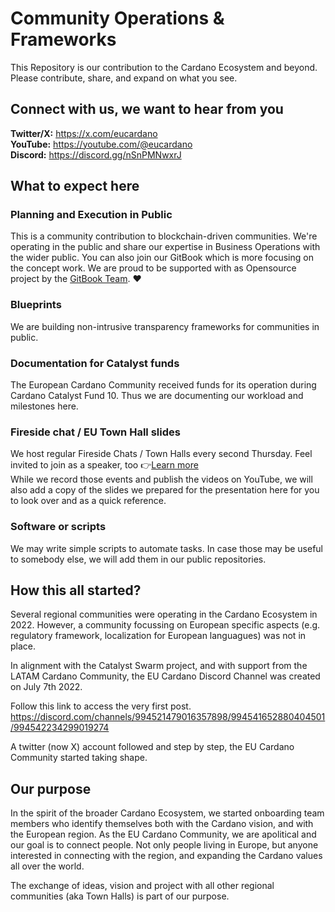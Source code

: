 # Community Operations & Frameworks


This Repository is our contribution to the Cardano Ecosystem and beyond.
Please contribute, share, and expand on what you see. 


## Connect with us, we want to hear from you

**Twitter/X:** https://x.com/eucardano  
**YouTube:**   https://youtube.com/@eucardano  
**Discord:**   https://discord.gg/nSnPMNwxrJ  


## What to expect here

### Planning and Execution in Public
This is a community contribution to blockchain-driven communities.
We're operating in the public and share our expertise in Business Operations with the wider public.
You can also join our GitBook which is more focusing on the concept work.
We are proud to be supported with as Opensource project by the [GitBook Team](https://gitbook.io). ❤️

### Blueprints
We are building non-intrusive transparency frameworks for communities in public.

### Documentation for Catalyst funds
The European Cardano Community received funds for its operation during Cardano Catalyst Fund 10.
Thus we are documenting our workload and milestones here.

### Fireside chat / EU Town Hall slides
We host regular Fireside Chats / Town Halls every second Thursday. 
Feel invited to join as a speaker, too 👉[Learn more](https://github.com/eucardano/brandassets/blob/main/templates/yt-description-socials.md)  
While we record those events and publish the videos on YouTube, we will also add a copy of the slides we prepared for the presentation
here for you to look over and as a quick reference.


### Software or scripts
We may write simple scripts to automate tasks. In case those may be useful to somebody else, we
will add them in our public repositories.

## How this all started?
Several regional communities were operating in the Cardano Ecosystem in 2022. However, a community focussing on European specific aspects (e.g. regulatory framework, localization for European languagues) was not in place.

In alignment with the Catalyst Swarm project, and with support from the LATAM Cardano Community, the EU Cardano Discord Channel was created on July 7th 2022.

Follow this link to access the very first post.
https://discord.com/channels/994521479016357898/994541652880404501/994542234299019274

A twitter (now X) account followed and step by step, the EU Cardano Community started taking shape.

## Our purpose

In the spirit of the broader Cardano Ecosystem, we started onboarding team members who identify themselves both with the Cardano vision, and with the European region. As the EU Cardano Community, we are apolitical and our goal is to connect people. Not only people living in Europe, but anyone interested in connecting with the region, and expanding the Cardano values all over the world.

The exchange of ideas, vision and project with all other regional communities (aka Town Halls) is part of our purpose.


